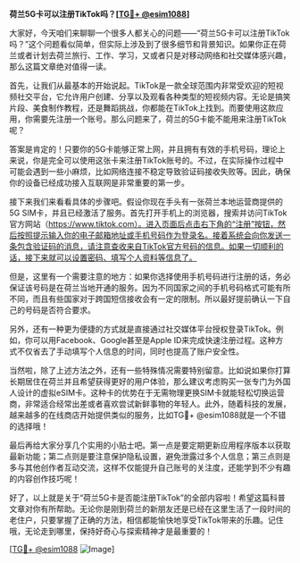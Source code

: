 **荷兰5G卡可以注册TikTok吗？[[TG💪+ @esim1088](https://t.me/s/esim1088)]**

大家好，今天咱们来聊聊一个很多人都关心的问题——“荷兰5G卡可以注册TikTok吗？”这个问题看似简单，但实际上涉及到了很多细节和背景知识。如果你正在荷兰或者计划去荷兰旅行、工作、学习，又或者只是对移动网络和社交媒体感兴趣，那么这篇文章绝对值得一读。

首先，让我们从最基本的开始说起。TikTok是一款全球范围内非常受欢迎的短视频社交平台，它允许用户创建、分享以及观看各种类型的短视频内容。无论是搞笑片段、美食制作教程，还是舞蹈挑战，你都能在TikTok上找到。而要使用这款应用，你需要先注册一个账号。那么问题来了，荷兰的5G卡能不能用来注册TikTok呢？

答案是肯定的！只要你的5G卡能够正常上网，并且拥有有效的手机号码，理论上来说，你是完全可以使用这张卡来注册TikTok账号的。不过，在实际操作过程中可能会遇到一些小麻烦，比如网络连接不稳定导致验证码接收失败等。因此，确保你的设备已经成功接入互联网是非常重要的第一步。

接下来我们来看看具体的步骤吧。假设你现在手头有一张荷兰本地运营商提供的5G SIM卡，并且已经激活了服务。首先打开手机上的浏览器，搜索并访问TikTok官方网站（https://www.tiktok.com）。进入页面后点击右下角的“注册”按钮，然后按照提示输入你的电子邮箱地址或手机号码作为登录名。接着系统会向你发送一条包含验证码的消息，请注意查收来自TikTok官方号码的信息。如果一切顺利的话，接下来就可以设置密码、填写个人资料等信息了。

但是，这里有一个需要注意的地方：如果你选择使用手机号码进行注册的话，务必保证该号码是在荷兰当地开通的服务。因为不同国家之间的手机号码格式可能有所不同，而且有些国家对于跨国短信接收会有一定的限制。所以最好提前确认一下自己的号码是否符合要求。

另外，还有一种更为便捷的方式就是直接通过社交媒体平台授权登录TikTok。例如，你可以用Facebook、Google甚至是Apple ID来完成快速注册过程。这种方式不仅省去了手动填写个人信息的时间，同时也提高了账户安全性。

当然啦，除了上述方法之外，还有一些特殊情况需要特别留意。比如说如果你打算长期居住在荷兰并且希望获得更好的用户体验，那么建议考虑购买一张专门为外国人设计的虚拟eSIM卡。这种卡的优势在于无需物理更换SIM卡就能轻松切换运营商，非常适合经常出差或者喜欢尝试新鲜事物的年轻人。此外，随着科技的发展，越来越多的在线商店开始提供类似的服务，比如TG💪+ @esim1088就是一个不错的选择哦！

最后再给大家分享几个实用的小贴士吧。第一点是要定期更新应用程序版本以获取最新功能；第二点则是要注意保护隐私设置，避免泄露过多个人信息；第三点则是多与其他创作者互动交流，这样不仅能提升自己账号的关注度，还能学到不少有趣的内容创作技巧呢！

好了，以上就是关于“荷兰5G卡是否能注册TikTok”的全部内容啦！希望这篇科普文章对你有所帮助。无论你是刚到荷兰的新朋友还是已经在这里生活了一段时间的老住户，只要掌握了正确的方法，相信都能愉快地享受TikTok带来的乐趣。记住哦，无论走到哪里，保持好奇心与探索精神才是最重要的！

[[TG💪+ @esim1088](https://t.me/s/esim1088) ![Image](https://i.postimg.cc/4NQfJmqS/Snipaste-2025-05-13-00-14-12.png)]